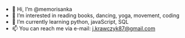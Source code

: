 - 👋 Hi, I’m @memorisanka
- 👀 I’m interested in reading books, dancing, yoga, movement, coding
- 🌱 I’m currently learning python, javaScript, SQL
- 📫 You can reach me via e-mail: j.krawczyk87@gmail.com

